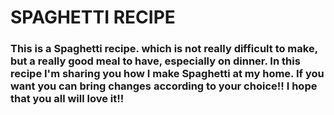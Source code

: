 # **SPAGHETTI RECIPE**
### This is a **Spaghetti recipe**. which is not really difficult to make, but a really good meal to have, especially on **dinner**. In this recipe I'm sharing you how I make **Spaghetti** at my home. If you want you can bring changes according to your choice!! I hope that you all will love it!!